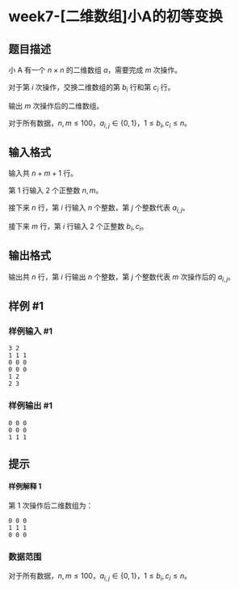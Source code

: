 # week7-[二维数组]小A的初等变换

## 题目描述

小 A 有一个 $n\times n$ 的二维数组 $a$，需要完成 $m$ 次操作。

对于第 $i$ 次操作，交换二维数组的第 $b_i$ 行和第 $c_i$ 行。

输出 $m$ 次操作后的二维数组。

对于所有数据，$n,m\leq 100$，$a_{i,j} \in \{0,1\}$，$1\leq b_i,c_i\leq n$。

## 输入格式

输入共 $n+m+1$ 行。

第 $1$ 行输入 $2$ 个正整数 $n,m$。

接下来 $n$ 行，第 $i$ 行输入 $n$ 个整数，第 $j$ 个整数代表 $a_{i,j}$。

接下来 $m$ 行，第 $i$ 行输入 $2$ 个正整数 $b_i,c_i$。

## 输出格式

输出共 $n$ 行，第 $i$ 行输出 $n$ 个整数，第 $j$ 个整数代表 $m$ 次操作后的 $a_{i,j}$。

## 样例 #1

### 样例输入 #1

```
3 2
1 1 1
0 0 0
0 0 0
1 2
2 3
```

### 样例输出 #1

```
0 0 0
0 0 0
1 1 1
```

## 提示

#### 样例解释 1

第 $1$ 次操作后二维数组为：

```plain
0 0 0
1 1 1
0 0 0
```

### 数据范围

对于所有数据，$n,m\leq 100$，$a_{i,j} \in \{0,1\}$，$1\leq b_i,c_i\leq n$。